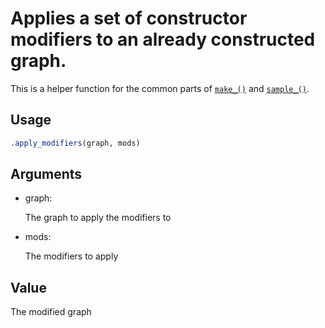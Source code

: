 # Applies a set of constructor modifiers to an already constructed graph.

This is a helper function for the common parts of
[`make_()`](https://r.igraph.org/reference/make_.md) and
[`sample_()`](https://r.igraph.org/reference/sample_.md).

## Usage

``` r
.apply_modifiers(graph, mods)
```

## Arguments

- graph:

  The graph to apply the modifiers to

- mods:

  The modifiers to apply

## Value

The modified graph

